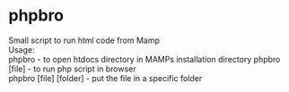 # phpbro
Small script to run html code from Mamp                       
 Usage:                
 phpbro - to open htdocs directory in MAMPs installation directory
 phpbro [file] - to run php script in browser            
 phpbro [file] [folder] - put the file in a specific folder 
